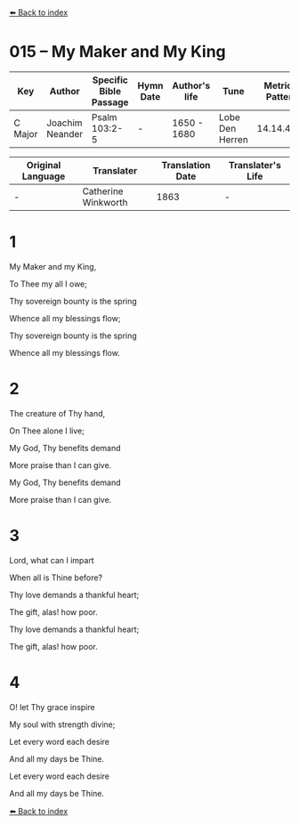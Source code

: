 [⬅️ Back to index](../README.md)

# 015 – My Maker and My King

Key | Author   | Specific Bible Passage     |Hymn Date |Author's life |Tune |Metrical Pattern   |Composer/Source                                                                                        
-- | --------- | ---------------------------|----------|--------------|-----|-------------------|-------------   
C Major  | Joachim Neander      | Psalm 103:2-5 | -  | 1650 - 1680 | Lobe Den Herren | 14.14.4.7.8 | Chorale Book for England, 1863 

Original Language | Translater | Translation Date   | Translater's Life     
----------------- | --------- | --------------------|-------------   
\-  | Catherine Winkworth      | 1863 | -  | 1827 - 1878 



# 1

My Maker and my King,

To Thee my all I owe;

Thy sovereign bounty is the spring

Whence all my blessings flow;

Thy sovereign bounty is the spring

Whence all my blessings flow.



# 2

The creature of Thy hand,

On Thee alone I live;

My God, Thy benefits demand

More praise than I can give.

My God, Thy benefits demand

More praise than I can give.



# 3

Lord, what can I impart

When all is Thine before?

Thy love demands a thankful heart;

The gift, alas! how poor.

Thy love demands a thankful heart;

The gift, alas! how poor.



# 4

O! let Thy grace inspire

My soul with strength divine;

Let every word each desire

And all my days be Thine.

Let every word each desire

And all my days be Thine.

[⬅️ Back to index](../README.md)
